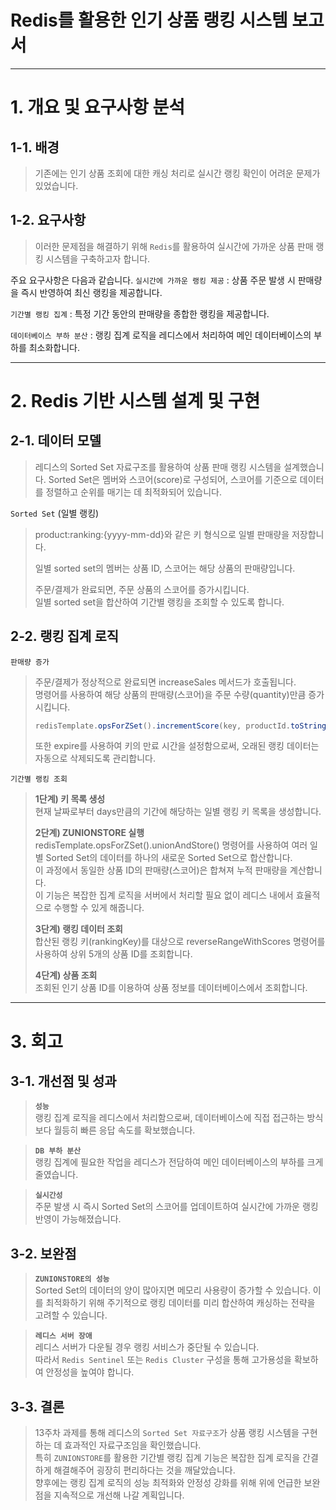 # Redis를 활용한 인기 상품 랭킹 시스템 보고서

---

# 1. 개요 및 요구사항 분석
## 1-1. 배경
> 기존에는 인기 상품 조회에 대한 캐싱 처리로 실시간 랭킹 확인이 어려운 문제가 있었습니다.

## 1-2. 요구사항
> 이러한 문제점을 해결하기 위해 `Redis`를 활용하여 실시간에 가까운 상품 판매 랭킹 시스템을 구축하고자 합니다. 
 
주요 요구사항은 다음과 같습니다.
`실시간에 가까운 랭킹 제공`
: 상품 주문 발생 시 판매량을 즉시 반영하여 최신 랭킹을 제공합니다.

`기간별 랭킹 집계`
: 특정 기간 동안의 판매량을 종합한 랭킹을 제공합니다.

`데이터베이스 부하 분산`
: 랭킹 집계 로직을 레디스에서 처리하여 메인 데이터베이스의 부하를 최소화합니다.

---

# 2. Redis 기반 시스템 설계 및 구현
## 2-1. 데이터 모델
> 레디스의 Sorted Set 자료구조를 활용하여 상품 판매 랭킹 시스템을 설계했습니다. Sorted Set은 멤버와 스코어(score)로 구성되어, 스코어를 기준으로 데이터를 정렬하고 순위를 매기는 데 최적화되어 있습니다.

`Sorted Set` (일별 랭킹)
> product:ranking:{yyyy-mm-dd}와 같은 키 형식으로 일별 판매량을 저장합니다.
> 
> 일별 sorted set의 멤버는 상품 ID, 스코어는 해당 상품의 판매량입니다.
> 
> 주문/결제가 완료되면, 주문 상품의 스코어를 증가시킵니다.  
> 일별 sorted set을 합산하여 기간별 랭킹을 조회할 수 있도록 합니다.

## 2-2. 랭킹 집계 로직
`판매량 증가`

> 주문/결제가 정상적으로 완료되면 increaseSales 메서드가 호출됩니다.  
> 명령어를 사용하여 해당 상품의 판매량(스코어)을 주문 수량(quantity)만큼 증가시킵니다.
> ```java
> redisTemplate.opsForZSet().incrementScore(key, productId.toString(), quantity);
> ```  
> 또한 expire를 사용하여 키의 만료 시간을 설정함으로써, 오래된 랭킹 데이터는 자동으로 삭제되도록 관리합니다.

`기간별 랭킹 조회`
> **1단계) 키 목록 생성**  
> 현재 날짜로부터 days만큼의 기간에 해당하는 일별 랭킹 키 목록을 생성합니다.
> 
> **2단계) ZUNIONSTORE 실행**  
> redisTemplate.opsForZSet().unionAndStore() 명령어를 사용하여 여러 일별 Sorted Set의 데이터를 하나의 새로운 Sorted Set으로 합산합니다.  
> 이 과정에서 동일한 상품 ID의 판매량(스코어)은 합쳐져 누적 판매량을 계산합니다.  
> 이 기능은 복잡한 집계 로직을 서버에서 처리할 필요 없이 레디스 내에서 효율적으로 수행할 수 있게 해줍니다.
> 
> **3단계) 랭킹 데이터 조회**  
> 합산된 랭킹 키(rankingKey)를 대상으로 reverseRangeWithScores 명령어를 사용하여 상위 5개의 상품 ID를 조회합니다.
> 
> **4단계) 상품 조회**  
> 조회된 인기 상품 ID를 이용하여 상품 정보를 데이터베이스에서 조회합니다.

---

# 3. 회고
## 3-1. 개선점 및 성과
> **`성능`**  
> 랭킹 집계 로직을 레디스에서 처리함으로써, 데이터베이스에 직접 접근하는 방식보다 월등히 빠른 응답 속도를 확보했습니다.

> **`DB 부하 분산`**  
> 랭킹 집계에 필요한 작업을 레디스가 전담하여 메인 데이터베이스의 부하를 크게 줄였습니다.

> **`실시간성`**  
> 주문 발생 시 즉시 Sorted Set의 스코어를 업데이트하여 실시간에 가까운 랭킹 반영이 가능해졌습니다.

## 3-2. 보완점
> **`ZUNIONSTORE의 성능`**  
Sorted Set의 데이터의 양이 많아지면 메모리 사용량이 증가할 수 있습니다. 이를 최적화하기 위해 주기적으로 랭킹 데이터를 미리 합산하여 캐싱하는 전략을 고려할 수 있습니다.

>**`레디스 서버 장애`**  
> 레디스 서버가 다운될 경우 랭킹 서비스가 중단될 수 있습니다.  
> 따라서 `Redis Sentinel` 또는 `Redis Cluster` 구성을 통해 고가용성을 확보하여 안정성을 높여야 합니다.

## 3-3. 결론
> 13주차 과제를 통해 레디스의 `Sorted Set 자료구조`가 상품 랭킹 시스템을 구현하는 데 효과적인 자료구조임을 확인했습니다.  
> 특히 `ZUNIONSTORE`를 활용한 기간별 랭킹 집계 기능은 복잡한 집계 로직을 간결하게 해결해주어 굉장히 편리하다는 것을 깨달았습니다.  
> 향후에는 랭킹 집계 로직의 성능 최적화와 안정성 강화를 위해 위에 언급한 보완점을 지속적으로 개선해 나갈 계획입니다.